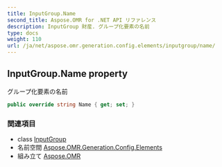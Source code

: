 ```yaml
---
title: InputGroup.Name
second_title: Aspose.OMR for .NET API リファレンス
description: InputGroup 財産. グループ化要素の名前
type: docs
weight: 110
url: /ja/net/aspose.omr.generation.config.elements/inputgroup/name/
---
```

## InputGroup.Name property

グループ化要素の名前

```csharp
public override string Name { get; set; }
```

### 関連項目

* class [InputGroup](../)
* 名前空間 [Aspose.OMR.Generation.Config.Elements](../../inputgroup/)
* 組み立て [Aspose.OMR](../../../)


